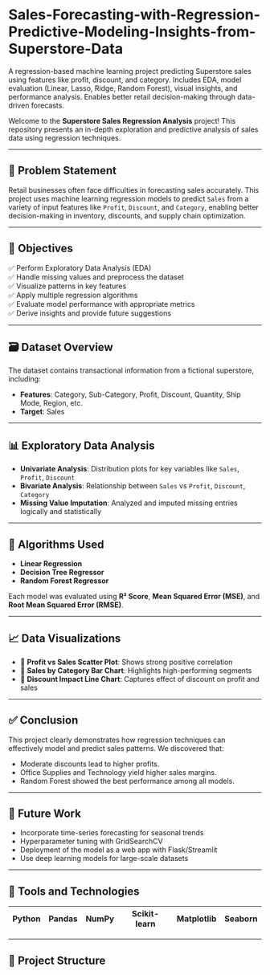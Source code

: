 # Sales-Forecasting-with-Regression-Predictive-Modeling-Insights-from-Superstore-Data
A regression-based machine learning project predicting Superstore sales using features like profit, discount, and category. Includes EDA, model evaluation (Linear, Lasso, Ridge, Random Forest), visual insights, and performance analysis. Enables better retail decision-making through data-driven forecasts.

Welcome to the **Superstore Sales Regression Analysis** project! This repository presents an in-depth exploration and predictive analysis of sales data using regression techniques.

---

## 📌 Problem Statement

Retail businesses often face difficulties in forecasting sales accurately. This project uses machine learning regression models to predict `Sales` from a variety of input features like `Profit`, `Discount`, and `Category`, enabling better decision-making in inventory, discounts, and supply chain optimization.

---

## 🎯 Objectives

✅ Perform Exploratory Data Analysis (EDA)  
✅ Handle missing values and preprocess the dataset  
✅ Visualize patterns in key features  
✅ Apply multiple regression algorithms  
✅ Evaluate model performance with appropriate metrics  
✅ Derive insights and provide future suggestions  

---

## 🗃️ Dataset Overview

The dataset contains transactional information from a fictional superstore, including:

- **Features**: Category, Sub-Category, Profit, Discount, Quantity, Ship Mode, Region, etc.  
- **Target**: Sales  

---

## 📊 Exploratory Data Analysis

- **Univariate Analysis**: Distribution plots for key variables like `Sales`, `Profit`, `Discount`  
- **Bivariate Analysis**: Relationship between `Sales` vs `Profit`, `Discount`, `Category`  
- **Missing Value Imputation**: Analyzed and imputed missing entries logically and statistically  

---

## 🧠 Algorithms Used

- **Linear Regression**
- **Decision Tree Regressor**
- **Random Forest Regressor**

Each model was evaluated using **R² Score**, **Mean Squared Error (MSE)**, and **Root Mean Squared Error (RMSE)**.

---

## 📈 Data Visualizations

- 📌 **Profit vs Sales Scatter Plot**: Shows strong positive correlation  
- 📌 **Sales by Category Bar Chart**: Highlights high-performing segments  
- 📌 **Discount Impact Line Chart**: Captures effect of discount on profit and sales  

---

## ✅ Conclusion

This project clearly demonstrates how regression techniques can effectively model and predict sales patterns. We discovered that:

- Moderate discounts lead to higher profits.
- Office Supplies and Technology yield higher sales margins.
- Random Forest showed the best performance among all models.

---

## 🔮 Future Work

- Incorporate time-series forecasting for seasonal trends  
- Hyperparameter tuning with GridSearchCV  
- Deployment of the model as a web app with Flask/Streamlit  
- Use deep learning models for large-scale datasets  

---

## 🧰 Tools and Technologies

| Python | Pandas | NumPy | Scikit-learn | Matplotlib | Seaborn |
|--------|--------|-------|--------------|------------|---------|

---

## 📂 Project Structure

